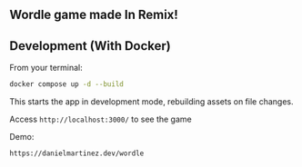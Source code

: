## Wordle game made In Remix!

## Development (With Docker)

From your terminal:

```sh
docker compose up -d --build
```

This starts the app in development mode, rebuilding assets on file changes.

Access `http://localhost:3000/` to see the game

Demo:

`https://danielmartinez.dev/wordle`

